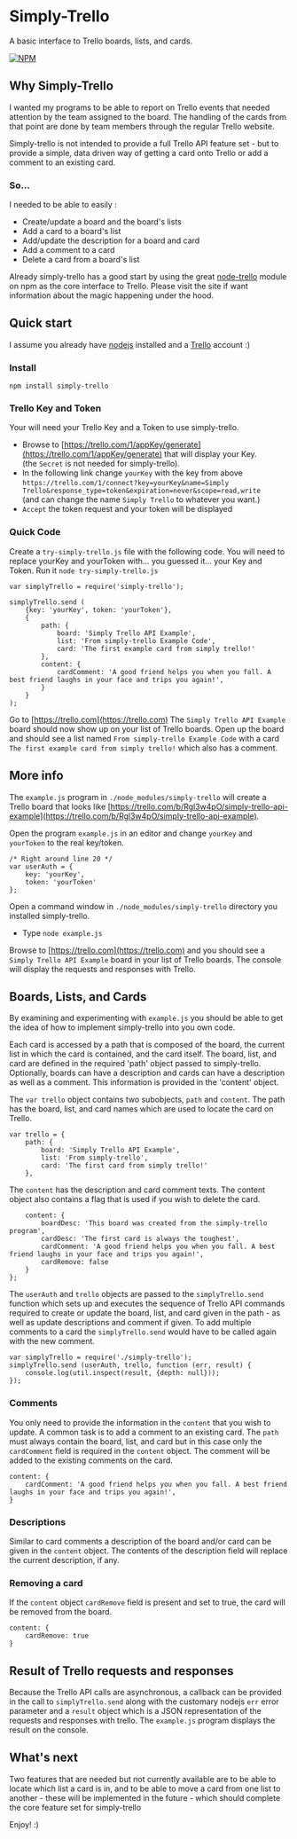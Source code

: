 # Simply-Trello
A basic interface to Trello boards, lists, and cards. 

[![NPM](https://nodei.co/npm/simply-trello.png)](https://nodei.co/npm/simply-trello/)

## Why Simply-Trello
I wanted my programs to be able to report on Trello events that needed attention by the team assigned to the board.
 The handling of the cards from that point are done by team members through the regular Trello website.

Simply-trello is not intended to provide a full Trello API feature set - but to provide a simple, data driven way
 of getting a card onto Trello or add a comment to an existing card.

### So...
 I needed to be able to easily :

* Create/update a board and the board's lists
* Add a card to a board's list
* Add/update the description for a board and card
* Add a comment to a card
* Delete a card from a board's list

Already simply-trello has a good start by using the great [node-trello](https://www.npmjs.com/package/node-trello)
 module on npm as the core interface to Trello. Please visit the site if want information about the magic happening
 under the hood.

## Quick start
I assume you already have [nodejs](http://nodejs.org/) installed and a [Trello](https://trello.com) account :)

### Install

`npm install simply-trello`

### Trello Key and Token
Your will need your Trello Key and a Token to use simply-trello.

* Browse to [https://trello.com/1/appKey/generate](https://trello.com/1/appKey/generate) that will display your Key. <br />     (the `Secret` is not needed for simply-trello).
* In the following link change `yourKey` with the key from above<br />
    `https://trello.com/1/connect?key=yourKey&name=Simply Trello&response_type=token&expiration=never&scope=read,write`<br /> (and can change the name `Simply Trello` to whatever you want.)
* `Accept` the token request and your token will be displayed

### Quick Code

Create a `try-simply-trello.js` file with the following code.  You will need to replace yourKey and yourToken with...
 you guessed it... your Key and Token. Run it `node try-simply-trello.js`

    var simplyTrello = require('simply-trello');

    simplyTrello.send (
        {key: 'yourKey', token: 'yourToken'},
        {
            path: {
                board: 'Simply Trello API Example',
                list: 'From simply-trello Example Code',
                card: 'The first example card from simply trello!'
            },
            content: {
                cardComment: 'A good friend helps you when you fall. A best friend laughs in your face and trips you again!',
            }
        }
    );

Go to [https://trello.com](https://trello.com) The `Simply Trello API Example` board should now show up on your list
 of Trello boards. Open up the board and should see a list named `From simply-trello Example Code` with a card
 `The first example card from simply trello!` which also has a comment.


## More info

The `example.js` program in `./node_modules/simply-trello` will create a Trello board that looks like
 [https://trello.com/b/Rgl3w4pO/simply-trello-api-example](https://trello.com/b/Rgl3w4pO/simply-trello-api-example).

Open the program `example.js` in an editor and change `yourKey` and `yourToken` to the real key/token.

    /* Right around line 20 */
    var userAuth = {
        key: 'yourKey',
        token: 'yourToken'
    };

Open a command window in `./node_modules/simply-trello` directory you installed simply-trello.

* Type `node example.js`

Browse to [https://trello.com](https://trello.com) and you should see a `Simply Trello API Example` board in your list
 of Trello boards. The console will display the requests and responses with Trello.

## Boards, Lists, and Cards

By examining and experimenting with `example.js` you should be able to get the idea of how to implement simply-trello
 into you own code.

Each card is accessed by a path that is composed of the board, the current list in which the card is
 contained, and the card itself. The board, list, and card are defined in the required 'path' object passed to
 simply-trello. Optionally, boards can have a description and cards can have a description as well as a comment.
 This information is provided in the 'content' object.

The `var trello` object contains two subobjects, `path` and `content`. The path has the board, list, and card names
 which are used to locate the card on Trello.

    var trello = {
        path: {
            board: 'Simply Trello API Example',
            list: 'From simply-trello',
            card: 'The first card from simply trello!'
        },

The `content` has the description and card comment texts. The content object also contains a flag that is
 used if you wish to delete the card.

        content: {
            boardDesc: 'This board was created from the simply-trello program',
            cardDesc: 'The first card is always the toughest',
            cardComment: 'A good friend helps you when you fall. A best friend laughs in your face and trips you again!',
            cardRemove: false
        }
    };

The `userAuth` and `trello` objects are passed to the `simplyTrello.send` function which sets up and executes the
 sequence of Trello API commands required to create or update the board, list, and card given in the path -
 as well as update descriptions and comment if given. To add multiple comments to a card the `simplyTrello.send`
 would have to be called again with the new comment.

    var simplyTrello = require('./simply-trello');
    simplyTrello.send (userAuth, trello, function (err, result) {
        console.log(util.inspect(result, {depth: null}));
    });

### Comments
You only need to provide the information in the `content` that you wish to update. A common task is to add a comment to
 an existing card. The `path` must always contain the board, list, and card but in this case only the `cardComment`
 field is required in the `content` object. The comment will be added to the existing comments on the card.

    content: {
        cardComment: 'A good friend helps you when you fall. A best friend laughs in your face and trips you again!',
    }

### Descriptions
Similar to card comments a description of the board and/or card can be given in the `content` object. The contents of
 the description field will replace the current description, if any.

### Removing a card
If the `content` object `cardRemove` field is present and set to true, the card will be removed from the board.

    content: {
        cardRemove: true
    }

## Result of Trello requests and responses

Because the Trello API calls are asynchronous, a callback can be provided in the call to `simplyTrello.send`
 along with the customary nodejs `err` error parameter and a `result` object which is a JSON representation of
 the requests and responses with trello. The `example.js` program displays the result on the console.

## What's next
Two features that are needed but not currently available are to be able to locate which list a card is in, and to be
 able to move a card from one list to another - these will be implemented in the future - which should complete the
 core feature set for simply-trello


 Enjoy! :)

